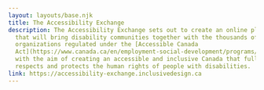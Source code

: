 ```yaml
---
layout: layouts/base.njk
title: The Accessibility Exchange
description: The Accessibility Exchange sets out to create an online platform
  that will bring disability communities together with the thousands of
  organizations regulated under the [Accessible Canada
  Act](https://www.canada.ca/en/employment-social-development/programs/accessible-canada.html)
  with the aim of creating an accessible and inclusive Canada that fully
  respects and protects the human rights of people with disabilities.
link: https://accessibility-exchange.inclusivedesign.ca
---
```

